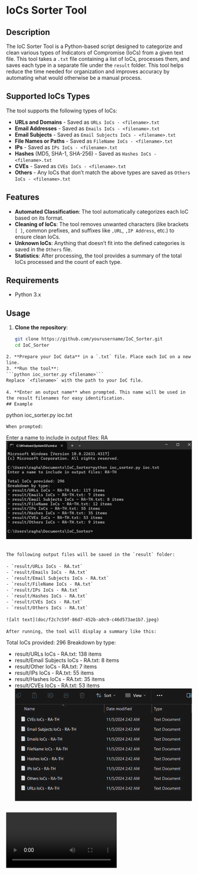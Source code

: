 # IoCs Sorter Tool

## Description

The IoC Sorter Tool is a Python-based script designed to categorize and clean various types of Indicators of Compromise (IoCs) from a given text file. This tool takes a `.txt` file containing a list of IoCs, processes them, and saves each type in a separate file under the `result` folder. This tool helps reduce the time needed for organization and improves accuracy by automating what would otherwise be a manual process.

## Supported IoCs Types

The tool supports the following types of IoCs:

- **URLs and Domains** - Saved as `URLs IoCs - <filename>.txt`
- **Email Addresses** - Saved as `Emails IoCs - <filename>.txt`
- **Email Subjects** - Saved as `Email Subjects IoCs - <filename>.txt`
- **File Names or Paths** - Saved as `FileName IoCs - <filename>.txt`
- **IPs** - Saved as `IPs IoCs - <filename>.txt`
- **Hashes** (MD5, SHA-1, SHA-256) - Saved as `Hashes IoCs - <filename>.txt`
- **CVEs** - Saved as `CVEs IoCs - <filename>.txt`
- **Others** - Any IoCs that don’t match the above types are saved as `Others IoCs - <filename>.txt`

## Features

- **Automated Classification**: The tool automatically categorizes each IoC based on its format.
- **Cleaning of IoCs**: The tool removes unwanted characters (like brackets `[ ]`, common prefixes, and suffixes like `,URL`, `,IP Address`, etc.) to ensure clean IoCs.
- **Unknown IoCs**: Anything that doesn’t fit into the defined categories is saved in the `Others` file.
- **Statistics**: After processing, the tool provides a summary of the total IoCs processed and the count of each type.

## Requirements

- Python 3.x

## Usage

1. **Clone the repository**:
   ```bash
   git clone https://github.com/yourusername/IoC_Sorter.git
   cd IoC_Sorter
   ```

````
2. **Prepare your IoC data** in a `.txt` file. Place each IoC on a new line.
3. **Run the tool**:
```python ioc_sorter.py <filename>```
Replace `<filename>` with the path to your IoC file.

4. **Enter an output name** when prompted. This name will be used in the result filenames for easy identification.
## Example
````

python ioc_sorter.py ioc.txt

```
When prompted:
```

Enter a name to include in output files: RA
![alt text](doc/f2c7c59f-86d7-452b-a0c9-c46d573ae1b7.jpeg)
```

The following output files will be saved in the `result` folder:

- `result/URLs IoCs - RA.txt`
- `result/Emails IoCs - RA.txt`
- `result/Email Subjects IoCs - RA.txt`
- `result/FileName IoCs - RA.txt`
- `result/IPs IoCs - RA.txt`
- `result/Hashes IoCs - RA.txt`
- `result/CVEs IoCs - RA.txt`
- `result/Others IoCs - RA.txt`

![alt text](doc/f2c7c59f-86d7-452b-a0c9-c46d573ae1b7.jpeg)

After running, the tool will display a summary like this:
```

Total IoCs provided: 296
Breakdown by type:

- result/URLs IoCs - RA.txt: 138 items
- result/Email Subjects IoCs - RA.txt: 8 items
- result/Other IoCs - RA.txt: 7 items
- result/IPs IoCs - RA.txt: 55 items
- result/Hashes IoCs - RA.txt: 35 items
- result/CVEs IoCs - RA.txt: 53 items
![alt text](doc/1229f0bf-b939-4b82-beae-aa0cc82e48e3.jpeg)
```

```



<video controls src="doc/f7386287-2c22-4ee4-bba8-4af6a8550a06.mp4" title="Title"></video>
